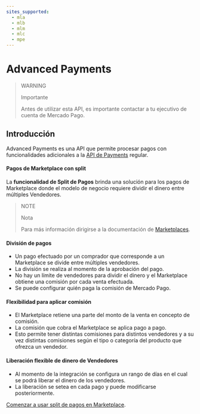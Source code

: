 ```yaml
---
sites_supported:
  - mla
  - mlb
  - mlm
  - mlc
  - mpe
---
```


# Advanced Payments

> WARNING
>
> Importante
>
> Antes de utilizar esta API, es importante contactar a tu ejecutivo de cuenta de Mercado Pago.

## Introducción

Advanced Payments es una API que permite procesar pagos con funcionalidades adicionales a la [API de Payments](https://www.mercadopago.com.ar/developers/es/guides/payments/api/introduction/) regular.

#### Pagos de Marketplace con split

La **funcionalidad de Split de Pagos** brinda una solución para los pagos de Marketplace donde el modelo de negocio requiere dividir el dinero entre múltiples Vendedores.

> NOTE
>
> Nota
>
> Para más información dirigirse a la documentación de [Marketplaces](https://www.mercadopago.com.ar/developers/es/guides/marketplace/api/introduction/).

#### División de pagos

* Un pago efectuado por un comprador que corresponde a un Marketplace se divide entre múltiples vendedores.
* La división se realiza al momento de la aprobación del pago.
* No hay un límite de vendedores para dividir el dinero y el Marketplace obtiene una comisión por cada venta efectuada.
* Se puede configurar quién paga la comisión de Mercado Pago.

#### Flexibilidad para aplicar comisión

* El Marketplace retiene una parte del monto de la venta en concepto de comisión.
* La comisión que cobra el Marketplace se aplica pago a pago.
* Esto permite tener distintas comisiones para distintos vendedores y a su vez distintas comisiones según el tipo o categoría del producto que ofrezca un vendedor.

#### Liberación flexible de dinero de Vendedores

* Al momento de la integración se configura un rango de días en el cual se podrá liberar el dinero de los vendedores.
* La liberación se setea en cada pago y puede modificarse posteriormente.

[Comenzar a usar split de pagos en Marketplace](https://www.mercadopago.com.ar/developers/es/guides/marketplace/advanced-payments/receive-split-payments/).
